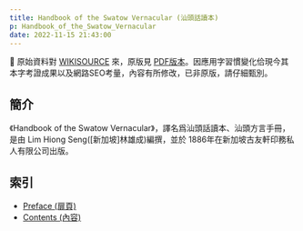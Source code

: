 ```yaml
---
title: Handbook of the Swatow Vernacular (汕頭話讀本)
p: Handbook_of_the_Swatow_Vernacular
date: 2022-11-15 21:43:00
---
```


📌 原始資料對 [WIKISOURCE](https://en.wikisource.org/wiki/Handbook_of_the_Swatow_Vernacular) 來，原版見 [PDF版本](https://github.com/hokkien-writing/reference/blob/main/book/Handbook_of_the_Swatow_Vernacular.pdf)。因應用字習慣變化佮現今其本字考證成果以及網路SEO考量，內容有所修改，已非原版，請仔細甄別。

## 簡介

《Handbook of the Swatow Vernacular》，譯名爲汕頭話讀本、汕頭方言手冊，是由 Lim Hiong Seng([新加坡]林雄成)編撰，並於 1886年在新加坡古友軒印務私人有限公司出版。

## 索引

- [Preface (扉頁)](/Handbook_of_the_Swatow_Vernacular/preface)
- [Contents (內容)](/Handbook_of_the_Swatow_Vernacular/contents)
